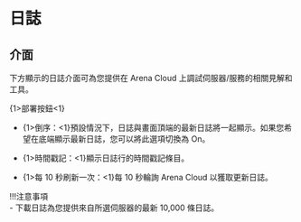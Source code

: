 # 日誌

## 介面
下方顯示的日誌介面可為您提供在 Arena Cloud 上調試伺服器/服務的相關見解和工具。 

{1>部署按鈕<1}

- {1>倒序：<1}預設情況下，日誌與畫面頂端的最新日誌將一起顯示。如果您希望在底端顯示最新日誌，您可以將此選項切換為 On。

- {1>時間戳記：<1}顯示日誌行的時間戳記條目。

- {1>每 10 秒刷新一次：<1}每 10 秒輪詢 Arena Cloud 以獲取更新日誌。

!!!注意事項   
    \- 下載日誌為您提供來自所選伺服器的最新 10,000 條日誌。


